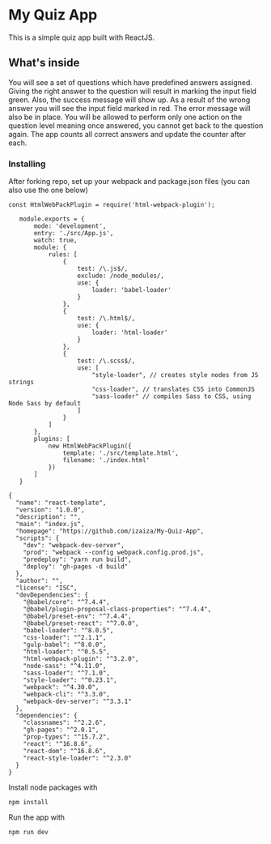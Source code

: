 # My Quiz App
This is a simple quiz app built with ReactJS.

## What's inside
You will see a set of questions which have predefined answers assigned.
Giving the right answer to the question will result in marking the input field green. Also, the success message will show up.
As a result of the wrong answer you will see the input field marked in red. The error message will also be in place.
You will be allowed to perform only one action on the question level meaning once answered, you cannot get back to the question again.
The app counts all correct answers and update the counter after each.

### Installing
After forking repo, set up your webpack and package.json files (you can also use the one below)

```
const HtmlWebPackPlugin = require('html-webpack-plugin');
   
   module.exports = {
       mode: 'development',
       entry: './src/App.js',
       watch: true,
       module: {
           rules: [
               {
                   test: /\.js$/,
                   exclude: /node_modules/,
                   use: {
                       loader: 'babel-loader'
                   }
               },
               {
                   test: /\.html$/,
                   use: {
                       loader: 'html-loader'
                   }
               },
               {
                   test: /\.scss$/,
                   use: [
                       "style-loader", // creates style nodes from JS strings
                       "css-loader", // translates CSS into CommonJS
                       "sass-loader" // compiles Sass to CSS, using Node Sass by default
                   ]
               }
           ]
       },
       plugins: [
           new HtmlWebPackPlugin({
               template: './src/template.html',
               filename: './index.html'
           })
       ]
   }
```

```
{
  "name": "react-template",
  "version": "1.0.0",
  "description": "",
  "main": "index.js",
  "homepage": "https://github.com/izaiza/My-Quiz-App",
  "scripts": {
    "dev": "webpack-dev-server",
    "prod": "webpack --config webpack.config.prod.js",
    "predeploy": "yarn run build",
    "deploy": "gh-pages -d build"
  },
  "author": "",
  "license": "ISC",
  "devDependencies": {
    "@babel/core": "^7.4.4",
    "@babel/plugin-proposal-class-properties": "^7.4.4",
    "@babel/preset-env": "^7.4.4",
    "@babel/preset-react": "^7.0.0",
    "babel-loader": "^8.0.5",
    "css-loader": "^2.1.1",
    "gulp-babel": "^8.0.0",
    "html-loader": "^0.5.5",
    "html-webpack-plugin": "^3.2.0",
    "node-sass": "^4.11.0",
    "sass-loader": "^7.1.0",
    "style-loader": "^0.23.1",
    "webpack": "^4.30.0",
    "webpack-cli": "^3.3.0",
    "webpack-dev-server": "^3.3.1"
  },
  "dependencies": {
    "classnames": "^2.2.6",
    "gh-pages": "^2.0.1",
    "prop-types": "^15.7.2",
    "react": "^16.8.6",
    "react-dom": "^16.8.6",
    "react-style-loader": "^2.3.0"
  }
}
```

Install node packages with

```npm install```

Run the app with

```npm run dev```